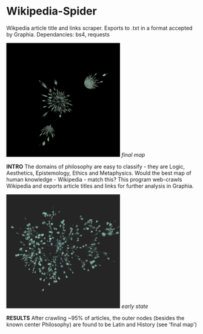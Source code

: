 # Wikipedia-Spider
Wikpedia article title and links scraper. Exports to .txt in a format accepted by Graphia.
Dependancies: bs4, requests

<img src="https://raw.githubusercontent.com/colinbrandonpierce/Wikipedia-Spider/main/allmap.png" width="300" height="300" />
<i>final map</i>

<b>INTRO</b>
The domains of philosophy are easy to classify - they are Logic, Aesthetics, Epistemology, Ethics and Metaphysics. Would the best map of human knowledge - Wikipedia - match this? This program web-crawls Wikipedia and exports article titles and links for further analysis in Graphia. 

<img src="https://raw.githubusercontent.com/colinbrandonpierce/Wikipedia-Spider/main/early.jpg" width="300" height="300" />
<i>early state</i>

<b>RESULTS</b>
After crawling ~95% of articles, the outer nodes (besides the known center Philosophy) are found to be Latin and History (see 'final map')



